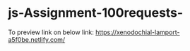 # js-Assignment-100requests-
To preview link on below link:
https://xenodochial-lamport-a5f0be.netlify.com/
